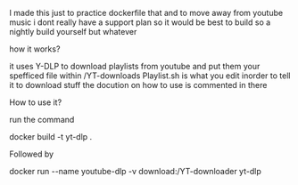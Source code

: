I made this just to practice dockerfile 
that and to move away from youtube music
i dont really have a support plan so it would be 
best to build so a nightly build yourself but whatever

how it works?

it uses Y-DLP to download playlists from youtube 
and put them your spefficed file within /YT-downloads
Playlist.sh is what you edit inorder to tell it to download stuff
the docution on how to use is commented in there

How to use it?

run the command 

docker build -t yt-dlp .

Followed by 

docker run --name youtube-dlp -v download:/YT-downloader yt-dlp
